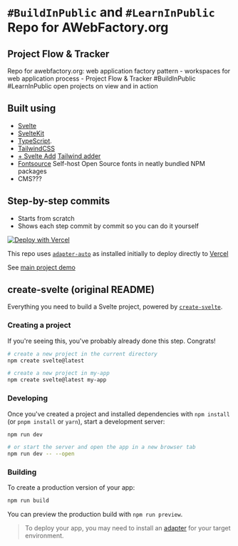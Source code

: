 # `#BuildInPublic` and `#LearnInPublic` Repo for AWebFactory.org

## Project Flow & Tracker

Repo for awebfactory.org: web application factory pattern - workspaces for web application process - Project Flow & Tracker #BuildInPublic #LearnInPublic open projects on view and in action

## Built using

- [Svelte](https://svelte.dev/)
- [SvelteKit](https://kit.svelte.dev/)
- [TypeScript](https://github.com/microsoft/TypeScript).
- [TailwindCSS](https://tailwindcss.com/)
- [+ Svelte Add](https://github.com/svelte-add/svelte-add) [Tailwind adder](https://github.com/svelte-add/tailwindcss)
- [Fontsource](https://fontsource.org/) Self-host Open Source fonts in neatly bundled NPM packages
- CMS???

## Step-by-step commits

- Starts from scratch
- Shows each step commit by commit so you can do it yourself

[![Deploy with Vercel](https://vercel.com/button)](https://vercel.com/new/clone?repository-url=https%3A%2F%2Fgithub.com%2Fawebfactory%2Fawf-org-pft)

This repo uses [`adapter-auto`](https://kit.svelte.dev/docs/adapters#supported-environments) as installed initially to deploy directly to [Vercel](https://vercel.com/)

See [main project demo](https://awf-org-pft.vercel.app/)

## create-svelte (original README)

Everything you need to build a Svelte project, powered by [`create-svelte`](https://github.com/sveltejs/kit/tree/master/packages/create-svelte).

### Creating a project

If you're seeing this, you've probably already done this step. Congrats!

```bash
# create a new project in the current directory
npm create svelte@latest

# create a new project in my-app
npm create svelte@latest my-app
```

### Developing

Once you've created a project and installed dependencies with `npm install` (or `pnpm install` or `yarn`), start a development server:

```bash
npm run dev

# or start the server and open the app in a new browser tab
npm run dev -- --open
```

### Building

To create a production version of your app:

```bash
npm run build
```

You can preview the production build with `npm run preview`.

> To deploy your app, you may need to install an [adapter](https://kit.svelte.dev/docs/adapters) for your target environment.
